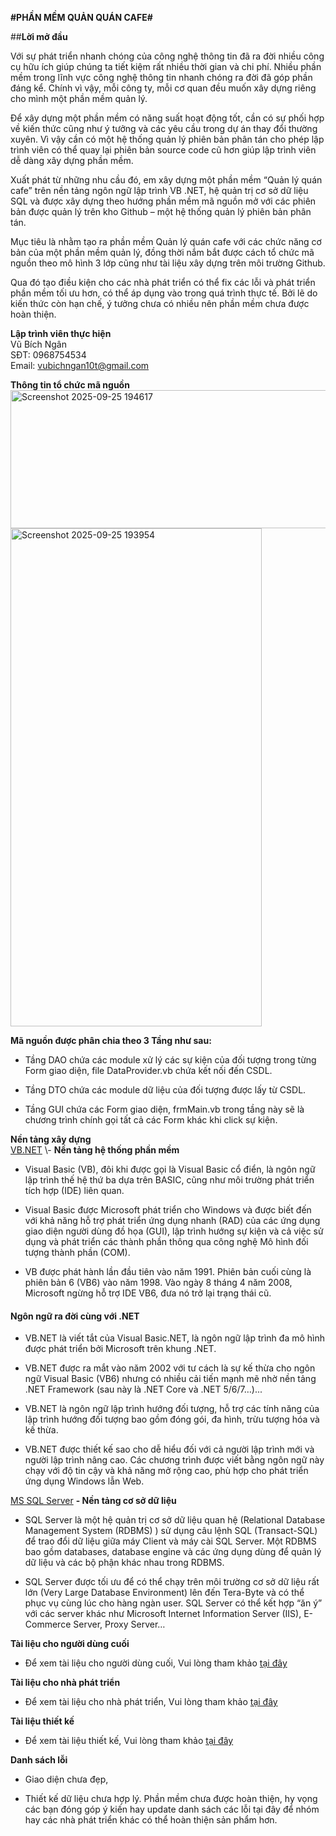 **#PHẦN MỀM QUẢN QUÁN CAFE#**

##**Lời mở đầu**

Với sự phát triển nhanh chóng của công nghệ thông tin đã ra đời nhiều công cụ hữu ích giúp chúng ta tiết kiệm rất nhiều thời gian và chi phí. Nhiều phần mềm trong lĩnh vực công nghệ thông tin nhanh chóng ra đời đã góp phần đáng kể. Chính vì vậy, mỗi công ty, mỗi cơ quan đều muốn xây dựng riêng cho mình một phần mềm quản lý.

Để xây dựng một phần mềm có năng suất hoạt động tốt, cần có sự phối hợp về kiến thức cũng như ý tưởng và các yêu cầu trong dự án thay đổi thường xuyên. Vì vậy cần có một hệ thống quản lý phiên bản phân tán cho phép lập trình viên có thể quay lại phiên bản source code cũ hơn giúp lập trình viên dễ dàng xây dựng phần mềm.

Xuất phát từ những nhu cầu đó, em xây dựng một phần mềm “Quản lý quán cafe” trên nền tảng ngôn ngữ lập trình VB .NET, hệ quản trị cơ sở dữ liệu SQL và được xây dựng theo hướng phần mềm mã nguồn mở với các phiên bản được quản lý trên kho Github – một hệ thống quản lý phiên bản phân tán.

Mục tiêu là nhằm tạo ra phần mềm Quản lý quán cafe với các chức năng cơ bản của một phần mềm quản lý, đồng thời nắm bắt được cách tổ chức mã nguồn theo mô hình 3 lớp cũng như tài liệu xây dựng trên môi trường Github.

Qua đó tạo điều kiện cho các nhà phát triển có thể fix các lỗi và phát triển phần mềm tối ưu hơn, có thể áp dụng vào trong quá trình thực tế. Bởi lẽ do kiến thức còn hạn chế, ý tưởng chưa có nhiều nên phần mềm chưa được hoàn thiện.

**Lập trình viên thực hiện**  
Vũ Bích Ngân  
SĐT: 0968754534  
Email: [vubichngan10t@gmail.com](mailto:vubichngan10t@gmail.com)

**Thông tin tổ chức mã nguồn**  
<img width="529" height="221" alt="Screenshot 2025-09-25 194617" src="https://github.com/user-attachments/assets/35e39ea8-0f53-456f-bf3c-fbca0e98745d" />
<img width="402" height="797" alt="Screenshot 2025-09-25 193954" src="https://github.com/user-attachments/assets/f38978c3-9204-4c13-ab1d-46443c30db08" />

**Mã nguồn được phân chia theo 3 Tầng như sau:**

* Tầng DAO chứa các module xử lý các sự kiện của đối tượng trong từng Form giao diện, file DataProvider.vb chứa kết nối đến CSDL.

* Tầng DTO chứa các module dữ liệu của đối tượng được lấy từ CSDL.

* Tầng GUI chứa các Form giao diện, frmMain.vb trong tầng này sẽ là chương trình chính gọi tất cả các Form khác khi click sự kiện.

**Nền tảng xây dựng**  
[VB.NET](https://en.wikipedia.org/wiki/Visual_Basic_(.NET)) \- **Nền tảng hệ thống phần mềm**

* Visual Basic (VB), đôi khi được gọi là Visual Basic cổ điển, là ngôn ngữ lập trình thế hệ thứ ba dựa trên BASIC, cũng như môi trường phát triển tích hợp (IDE) liên quan.

* Visual Basic được Microsoft phát triển cho Windows và được biết đến với khả năng hỗ trợ phát triển ứng dụng nhanh (RAD) của các ứng dụng giao diện người dùng đồ họa (GUI), lập trình hướng sự kiện và cả việc sử dụng và phát triển các thành phần thông qua công nghệ Mô hình đối tượng thành phần (COM).

* VB được phát hành lần đầu tiên vào năm 1991\. Phiên bản cuối cùng là phiên bản 6 (VB6) vào năm 1998\. Vào ngày 8 tháng 4 năm 2008, Microsoft ngừng hỗ trợ IDE VB6, đưa nó trở lại trạng thái cũ.

#### **Ngôn ngữ ra đời cùng với .NET**

* VB.NET là viết tắt của Visual Basic.NET, là ngôn ngữ lập trình đa mô hình được phát triển bởi Microsoft trên khung .NET. 

* VB.NET được ra mắt vào năm 2002 với tư cách là sự kế thừa cho ngôn ngữ Visual Basic (VB6) nhưng có nhiều cải tiến mạnh mẽ nhờ nền tảng .NET Framework (sau này là .NET Core và .NET 5/6/7…)...

* VB.NET là ngôn ngữ lập trình hướng đối tượng, hỗ trợ các tính năng của lập trình hướng đối tượng bao gồm đóng gói, đa hình, trừu tượng hóa và kế thừa.

* VB.NET được thiết kế sao cho dễ hiểu đối với cả người lập trình mới và người lập trình nâng cao. Các chương trình được viết bằng ngôn ngữ này chạy với độ tin cậy và khả năng mở rộng cao, phù hợp cho phát triển ứng dụng Windows lẫn Web.

[MS SQL Server](https://www.microsoft.com/en-us/sql-server/sql-server-2019) **\- Nền tảng cơ sở dữ liệu**

* SQL Server là một hệ quản trị cơ sở dữ liệu quan hệ (Relational Database Management System (RDBMS) ) sử dụng câu lệnh SQL (Transact-SQL) để trao đổi dữ liệu giữa máy Client và máy cài SQL Server. Một RDBMS bao gồm databases, database engine và các ứng dụng dùng để quản lý dữ liệu và các bộ phận khác nhau trong RDBMS.

* SQL Server được tối ưu để có thể chạy trên môi trường cơ sở dữ liệu rất lớn (Very Large Database Environment) lên đến Tera-Byte và có thể phục vụ cùng lúc cho hàng ngàn user. SQL Server có thể kết hợp “ăn ý” với các server khác như Microsoft Internet Information Server (IIS), E-Commerce Server, Proxy Server…

**Tài liệu cho người dùng cuối**

* Để xem tài liệu cho người dùng cuối, Vui lòng tham khảo [tại đây](https://github.com/vubichngan/QLQC/blob/main/Document/T%C3%A0i%20li%E1%BB%87u%20cho%20ng%C6%B0%E1%BB%9Di%20d%C3%B9ng%20cu%E1%BB%91i.md)

**Tài liệu cho nhà phát triển**

* Để xem tài liệu cho nhà phát triển, Vui lòng tham khảo [tại đây](https://github.com/vubichngan/QLQC/blob/main/Document/T%C3%A0i%20Li%E1%BB%87u%20D%C3%A0nh%20Cho%20Nh%C3%A0%20Ph%C3%A1t%20Tri%E1%BB%83n.md)

**Tài liệu thiết kế**

* Để xem tài liệu thiết kế, Vui lòng tham khảo [tại đây](https://github.com/vubichngan/QLQC/blob/main/Document/T%C3%A0i%20li%E1%BB%87u%20thi%E1%BA%BFt%20k%E1%BA%BF.md)

**Danh sách lỗi**

* Giao diện chưa đẹp,

* Thiết kế dữ liệu chưa hợp lý. Phần mềm chưa được hoàn thiện, hy vọng các bạn đóng góp ý kiến hay update danh sách các lỗi tại đây để nhóm hay các nhà phát triển khác có thể hoàn thiện sản phẩm hơn. 
